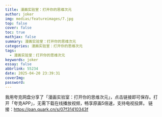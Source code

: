 ```yaml
---
title: 漫画实验室：打开你的思维次元
author: joker
img: medias/featureimages/7.jpg
top: false
cover: false
toc: true
mathjax: false
summary: 漫画实验室：打开你的思维次元
categories: 漫画实验室：打开你的思维次元
tags:
  - 漫画实验室：打开你的思维次元
keywords: joker
essay: false
abbrlink: 55234
date: 2025-04-20 23:39:31
coverImg:
password:
---
```


我用夸克网盘分享了「漫画实验室：打开你的思维次元」，点击链接即可保存。打开「夸克APP」，无需下载在线播放视频，畅享原画5倍速，支持电视投屏。
链接：https://pan.quark.cn/s/07f31410343f
